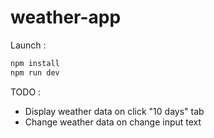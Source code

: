 # weather-app

Launch :
```sh
npm install
npm run dev
```

TODO :
- Display weather data on click "10 days" tab
- Change weather data on change input text
